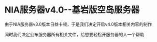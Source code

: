 # NIA服务器v4.0--基岩版空岛服务器

由于NIA服务器v3.0版本日益卡顿，于是我们决定开启v4.0版本相关内容的制作

同时我们决定公布服务器所有相关文件，给想要轻松开服务器的人一个帮助
